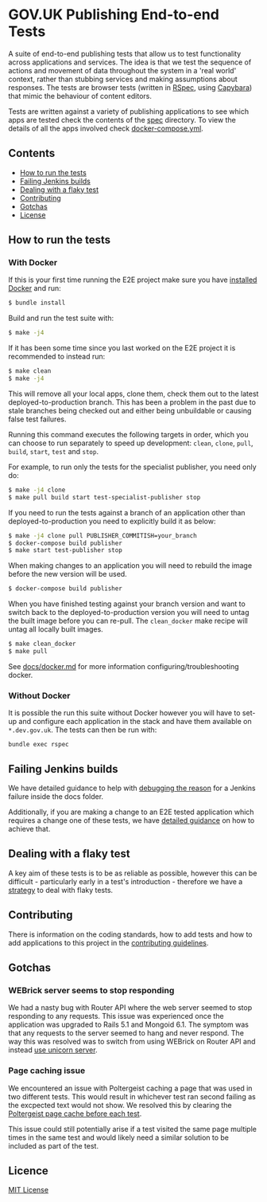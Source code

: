 # GOV.UK Publishing End-to-end Tests

A suite of end-to-end publishing tests that allow us to test functionality
across applications and services. The idea is that we test the sequence of
actions and movement of data throughout the system in a 'real world' context,
rather than stubbing services and making assumptions about responses. The tests
are browser tests (written in [RSpec](http://rspec.info/), using
[Capybara](https://github.com/teamcapybara/capybara)) that mimic the behaviour
of content editors.

Tests are written against a variety of publishing applications to see which
apps are tested check the contents of the [spec](./spec) directory. To view
the details of all the apps involved check
[docker-compose.yml](./docker-compose.yml).

## Contents

- [How to run the tests](#how-to-run-the-tests)
- [Failing Jenkins builds](#failing-jenkins-builds)
- [Dealing with a flaky test](#dealing-with-a-flaky-test)
- [Contributing](#contributing)
- [Gotchas](#gotchas)
- [License](#license)

## How to run the tests

### With Docker

If this is your first time running the E2E project make sure you have [installed Docker][install-docker] and run:

```bash
$ bundle install
```

Build and run the test suite with:

```bash
$ make -j4
```

If it has been some time since you last worked on the E2E project it is recommended
to instead run:

```bash
$ make clean
$ make -j4
```

This will remove all your local apps, clone them, check them out to the latest
deployed-to-production branch. This has been a problem in the past due to stale
branches being checked out and either being unbuildable or causing false test
failures.

Running this command executes the following targets in order, which you can
choose to run separately to speed up development: `clean`, `clone`, `pull`, `build`,
`start`, `test` and `stop`.

For example, to run only the tests for the specialist publisher, you need only
do:

```bash
$ make -j4 clone
$ make pull build start test-specialist-publisher stop
```

If you need to run the tests against a branch of an application other than
deployed-to-production you need to explicitly build it as below:

```bash
$ make -j4 clone pull PUBLISHER_COMMITISH=your_branch
$ docker-compose build publisher
$ make start test-publisher stop
```

When making changes to an application you will need to rebuild the image before
the new version will be used.

```bash
$ docker-compose build publisher
```

When you have finished testing against your branch version and want to switch back
to the deployed-to-production version you will need to untag the built image before
you can re-pull.  The `clean_docker` make recipe will untag all locally built images.

```bash
$ make clean_docker
$ make pull
```

See [docs/docker.md](docs/docker.md) for more information
configuring/troubleshooting docker.

### Without Docker

It is possible the run this suite without Docker however you will have to
set-up and configure each application in the stack and have them available
on `*.dev.gov.uk`. The tests can then be run with:

```
bundle exec rspec
```
## Failing Jenkins builds

We have detailed guidance to help with [debugging the reason][debugging-fails]
for a Jenkins failure inside the docs folder.

Additionally, if you are making a change to an E2E tested application which
requires a change one of these tests, we have
[detailed guidance][breaking-app-change] on how to achieve that.

[debugging-fails]: ./docs/jenkins-debugging-failures.md
[breaking-app-change]: ./docs/jenkins-breaking-changes.md

## Dealing with a flaky test

A key aim of these tests is to be as reliable as possible, however this can be
difficult - particularly early in a test's introduction - therefore we have a
[strategy](CONTRIBUTING.md#dealing-with-flaky-tests) to deal with flaky tests.

## Contributing

There is information on the coding standards, how to add tests and how to add
applications to this project in the [contributing guidelines](CONTRIBUTING.md).

## Gotchas

### WEBrick server seems to stop responding

We had a nasty bug with Router API where the web server seemed to stop
responding to any requests. This issue was experienced once the application
was upgraded to Rails 5.1 and Mongoid 6.1. The symptom was that any requests
to the server seemed to hang and never respond. The way this was resolved was
to switch from using WEBrick on Router API and instead
[use unicorn server][use-unicorn-pr].

### Page caching issue

We encountered an issue with Poltergeist caching a page that was used in two
different tests. This would result in whichever test ran second failing as
the excpected text would not show. We resolved this by clearing the
[Poltergeist page cache before each test][clear-page-cache-pr].

This issue could still potentially arise if a test visited the same page
multiple times in the same test and would likely need a similar solution
to be included as part of the test.

## Licence

[MIT License](LICENSE)

[install-docker]: https://www.docker.com/community-edition
[use-unicorn-pr]: https://github.com/alphagov/router-api/pull/113
[clear-page-cache-pr]: https://github.com/alphagov/publishing-e2e-tests/pull/204

